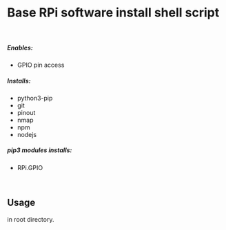 # Base RPi software install shell script

<br/>

##### Enables:
* GPIO pin access

##### Installs:
* python3-pip
* git
* pinout
* nmap
* npm
* nodejs

##### pip3 modules installs:
* RPi.GPIO

<br/>

## Usage
in root directory.
```sh

```
